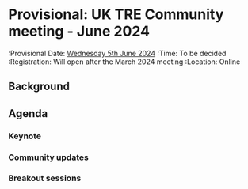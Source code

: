# Provisional: UK TRE Community meeting - June 2024

:Provisional Date: [Wednesday 5th June 2024](https://arewemeetingyet.com/London/2024-06-05/00:00/UK%20TRE%20Community%20meeting)
:Time: To be decided
:Registration: Will open after the March 2024 meeting
:Location: Online

## Background

## Agenda

### Keynote

### Community updates

### Breakout sessions
